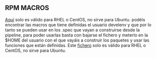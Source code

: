 RPM MACROS
----------
[Aquí](http://develenv.googlecode.com/svn/trunk/develenv/src/main/resources/home/.rpmmacros) 
solo es válido para RHEL o CentOS, no sirve para Ubuntu. podéis encontrar las macros que tiene definidas el usuario develenv y que por lo tanto se pueden usar en los .spec que vayan a construirse 
desde la pipeline, para poder usarlas basta con bajarse el fichero y meterlo en 
la $HOME del usuario con el que vayáis a construir los paquetes y usar las 
funciones que están definidas.
Este [fichero](http://develenv.googlecode.com/svn/trunk/develenv/src/main/resources/home/.rpmmacros) solo es válido para RHEL o CentOS, no sirve para Ubuntu.


